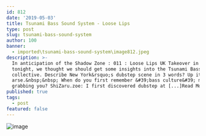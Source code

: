 ```yaml
---
id: 812
date: '2019-05-03'
title: Tsunami Bass Sound System - Loose Lips
type: post
slug: tsunami-bass-sound-system
author: 100
banner:
  - imported\tsunami-bass-sound-system\image812.jpeg
description: >-
  In anticipation of the Shadow Zone : 011 : Loose Lips UK Takeover in Brooklyn
  tonight, we thought we should get some insights into the Tsunami Bass
  collective. Describe New York&rsquo;s dubstep scene in 3 words? Up it&rsquo;s
  arse.&nbsp;&nbsp; When do you first remember &#39;bass culture&#39; music
  grabbing you? ShiZaru.zoe: I first discovered dubstep at [...]Read More...
published: true
tags:
  - post
featured: false
---
```

![image](../imported\tsunami-bass-sound-system\image812.jpeg)